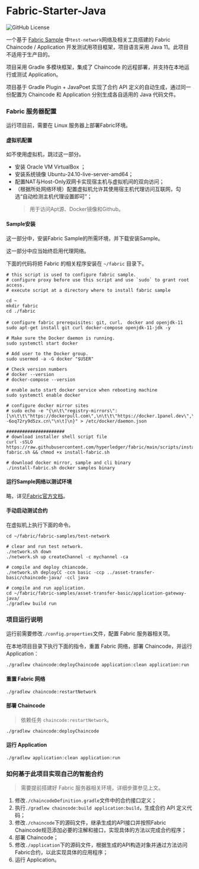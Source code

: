 # Fabric-Starter-Java
![GitHub License](https://img.shields.io/github/license/8f235831/fabric-starter-java)

一个基于 [Fabric Sample](https://github.com/hyperledger/fabric-samples) 中`test-network`网络及相关工具搭建的 Fabric Chaincode / Application 开发测试用项目框架，项目语言采用 Java 11。此项目不适用于生产目的。

项目采用 Gradle 多模块框架，集成了 Chaincode 的远程部署，并支持在本地运行或测试 Application。 

项目基于 Gradle Plugin + JavaPoet 实现了合约 API 定义的自动生成，通过同一份配置为 Chaincode 和 Application 分别生成各自适用的 Java 代码文件。

### Fabric 服务器配置
运行项目前，需要在 Linux 服务器上部署Fabric环境。

#### 虚拟机配置
如不使用虚拟机，跳过这一部分。

* 安装 Oracle VM VirtualBox ；
* 安装系统镜像 Ubuntu-24.10-live-server-amd64；
* 配置NAT与Host-Only双网卡实现宿主机与虚拟机间的双向访问；
* （根据所处网络环境）配置虚拟机允许其使用宿主机代理访问互联网，勾选“自动检测主机代理设置即可”；
  > 用于访问Apt源、Docker镜像和Github。

#### Sample安装
这一部分中，安装Fabric Sample的所需环境，并下载安装Sample。

这一部分中应当始终启用代理网络。

下面的代码将把 Fabric 的相关程序安装在 `~/fabric` 目录下。

```shell
# this script is used to configure fabric sample.
# configure proxy before use this script and use `sudo` to grant root access.
# execute script at a directory where to install fabric sample

cd ~
mkdir fabric
cd ./fabric

# configure fabric prerequisites: git, curl， docker and openjdk-11
sudo apt-get install git curl docker-compose openjdk-11-jdk -y

# Make sure the Docker daemon is running.
sudo systemctl start docker

# Add user to the Docker group.
sudo usermod -a -G docker "$USER"

# Check version numbers
# docker --version
# docker-compose --version

# enable auto start docker service when rebooting machine
sudo systemctl enable docker

# configure docker mirror sites
# sudo echo -e "{\n\t\"registry-mirrors\": [\n\t\t\"https://dockerpull.com\",\n\t\t\"https://docker.1panel.dev\",\n\t\t\"https://docker.fxxk.dedyn.io\",\n\t\t\"https://docker.zhai.cm\",\n\t\t\"https://hub.geekery.cn\",\n\t\t\"https://a.ussh.net\",\n\t\t\"https://atomhub.openatom.cn\",\n\t\t\"https://docker.m.daocloud.io\",\n\t\t\"https://docker.xn--6oq72ry9d5zx.cn\"\n\t]\n}" > /etc/docker/daemon.json

######################
# download installer shell script file
curl -sSLO https://raw.githubusercontent.com/hyperledger/fabric/main/scripts/install-fabric.sh && chmod +x install-fabric.sh

# download docker mirror, sample and cli binary
./install-fabric.sh docker samples binary

```
#### 运行Sample网络以测试环境
略，详见[Fabric官方文档](https://hyperledger-fabric.readthedocs.io/zh-cn/latest/test_network.html)。

#### 手动启动测试合约
在虚拟机上执行下面的命令。

```shell
cd ~/fabric/fabric-samples/test-network

# clear and run test network.
./network.sh down
./network.sh up createChannel -c mychannel -ca

# compile and deploy chiancode.
./network.sh deployCC -ccn basic -ccp ../asset-transfer-basic/chaincode-java/ -ccl java

# compile and run application.
cd ~/fabric/fabric-samples/asset-transfer-basic/application-gateway-java/
./gradlew build run
```

### 项目运行说明
运行前需要修改`./config.properties`文件，配置 Fabric 服务器相关项。

在本地项目目录下执行下面的指令，重置 Fabric 网络，部署 Chaincode，并运行 Application：

```shell
./gradlew chaincode:deployChaincode application:clean application:run
```

#### 重置 Fabric 网络
```shell
./gradlew chaincode:restartNetwork
```

#### 部署 Chaincode
> 依赖任务 `chaincode:restartNetwork`。
```shell
./gradlew chaincode:deployChaincode
```

#### 运行 Application

```shell
./gradlew application:clean application:run
```

### 如何基于此项目实现自己的智能合约
> 需要提前搭建好 Fabric 服务器相关环境，详细步骤参见上文。

1. 修改`./chaincodeDefinition.gradle`文件中的合约接口定义；
2. 执行`./gradlew chaincode:build application:build`，生成合约 API 定义代码；
3. 修改`./chaincode`下的源码文件，继承生成的API接口并按照Fabric Chaincode规范添加必要的注解和接口，实现具体的方法以完成合约程序；
4. 部署 Chaincode；
5. 修改`./application`下的源码文件，根据生成的API构造对象并通过方法访问Fabric合约，以此实现具体的应用程序；
6. 运行 Application。
